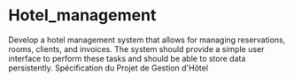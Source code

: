 # Hotel_management
Develop a hotel management system that allows for managing reservations, rooms, clients, and invoices. The system should provide a simple user interface to perform these tasks and should be able to store data persistently.
Spécification du Projet de Gestion d'Hôtel
